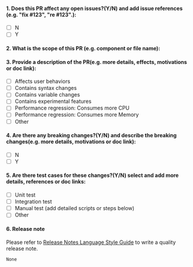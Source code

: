 <!-- Thank you for contributing to KusionStack!

Note: 

1. With pull requests:

    - Open your pull request against "main"
    - Your pull request should have no more than two commits, if not you should squash them.
    - It should pass all tests in the available continuous integration systems such as GitHub Actions.
    - You should add/modify tests to cover your proposed code changes.
    - If your pull request contains a new feature, please document it on the README.

2. Please create an issue first to describe the problem.

    We recommend that link the issue with the PR in the following question.
    For more info, check https://kusionstack.io/docs/governance/contribute/
-->

#### 1. Does this PR affect any open issues?(Y/N) and add issue references (e.g. "fix #123", "re #123".):

- [ ] N
- [ ] Y 

<!-- You can add issue references here. 
    e.g. 
    fix #123, re #123, 
    fix https://github.com/XXX/issues/44
-->

#### 2. What is the scope of this PR (e.g. component or file name):

<!-- You can add the scope of this change here. 
    e.g. 
    /src/server/core.rs,
    kusionstack/KCLVM/kclvm-parser 
-->

#### 3. Provide a description of the PR(e.g. more details, effects, motivations or doc link):

<!-- You can choose a brief description here -->
- [ ] Affects user behaviors
- [ ] Contains syntax changes
- [ ] Contains variable changes
- [ ] Contains experimental features
- [ ] Performance regression: Consumes more CPU
- [ ] Performance regression: Consumes more Memory
- [ ] Other

<!-- You can add more details here.
    e.g. 
    Call method "XXXX" to ..... in order to ....,
    More details: https://XXXX.com/doc......
-->

#### 4. Are there any breaking changes?(Y/N) and describe the breaking changes(e.g. more details, motivations or doc link):

- [ ] N
- [ ] Y 

<!-- You can add more details here.
    e.g. 
    Calling method "XXXX" will cause the "XXXX", "XXXX" modules to be affected.
    More details: https://XXXX.com/doc......
-->

#### 5. Are there test cases for these changes?(Y/N) select and add more details, references or doc links:

<!-- You can choose a brief description here -->
- [ ] Unit test
- [ ] Integration test
- [ ] Manual test (add detailed scripts or steps below)
- [ ] Other

<!-- You can add more details here.
e.g. 
The test case in XXXX is used to .....
test cases in /src/tests/XXXXX
test cases https://github.com/XXX/pull/44
-->

#### 6. Release note

<!-- compatibility change, improvement, bugfix, and new feature need a release note -->

Please refer to [Release Notes Language Style Guide](https://kusionstack.io/docs/governance/release-policy/) to write a quality release note.

```release-note
None
```